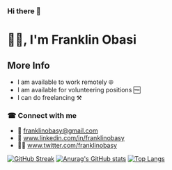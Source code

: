 ### Hi there 👋

# 👋🏾, I'm Franklin Obasi
## More Info
- I am available to work remotely 🌐
- I am available for volunteering positions 🆓
- I can do freelancing ⚒

### ☎ Connect with me
- 📧 franklinobasy@gmail.com
- 🔗 www.linkedin.com/in/franklinobasy
- 🤝🏾 www.twitter.com/franklinobasy

[![GitHub Streak](https://github-readme-streak-stats.herokuapp.com?user=franklinobasy&theme=dark&hide_border=true&date_format=M%20j%5B%2C%20Y%5D)](https://git.io/streak-stats)
[![Anurag's GitHub stats](https://github-readme-stats.vercel.app/api?username=franklinobasy&show_icons=true&theme=onedark&count_private=true)](https://github.com/anuraghazra/github-readme-stats)
[![Top Langs](https://github-readme-stats.vercel.app/api/top-langs/?username=franklinobasy&layout=compact)](https://github.com/franklinobasy/blog_with_flask)

